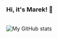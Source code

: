 ### Hi, it's Marek! 👋


<!--
**Libikk/Libikk** is a ✨ _special_ ✨ repository because its `README.md` (this file) appears on your GitHub profile.

Here are some ideas to get you started:

- 🔭 I’m currently working on ...
- 🌱 I’m currently learning ...
- 👯 I’m looking to collaborate on ...
- 🤔 I’m looking for help with ...
- 💬 Ask me about ...
- 📫 How to reach me: ...
- 😄 Pronouns: ...
- ⚡ Fun fact: ...
-->

<br />

 <img align="left" alt="My GitHub stats" src="https://github-readme-stats.vercel.app/api?username=libikk&count_private=true" />

